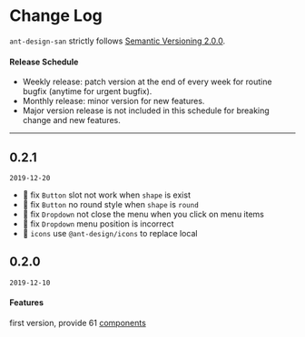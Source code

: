 # Change Log

`ant-design-san` strictly follows [Semantic Versioning 2.0.0](http://semver.org/).

#### Release Schedule

- Weekly release: patch version at the end of every week for routine bugfix (anytime for urgent bugfix).
- Monthly release: minor version for new features.
- Major version release is not included in this schedule for breaking change and new features.

---

## 0.2.1

`2019-12-20`

- 🐞 fix `Button` slot not work when `shape` is exist
- 🐞 fix `Button` no round style when `shape` is `round`
- 🐞 fix `Dropdown` not close the menu when you click on menu items
- 🐞 fix `Dropdown` menu position is incorrect
- 🐞 `icons` use `@ant-design/icons` to replace local

## 0.2.0

`2019-12-10`

#### Features

first version, provide 61 [components](https://github.com/ecomfe/santd/blob/master/src/index.js)
